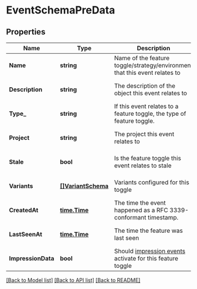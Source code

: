 # EventSchemaPreData

## Properties
Name | Type | Description | Notes
------------ | ------------- | ------------- | -------------
**Name** | **string** | Name of the feature toggle/strategy/environment that this event relates to | [optional] [default to null]
**Description** | **string** | The description of the object this event relates to | [optional] [default to null]
**Type_** | **string** | If this event relates to a feature toggle, the type of feature toggle. | [optional] [default to null]
**Project** | **string** | The project this event relates to | [optional] [default to null]
**Stale** | **bool** | Is the feature toggle this event relates to stale | [optional] [default to null]
**Variants** | [**[]VariantSchema**](variantSchema.md) | Variants configured for this toggle | [optional] [default to null]
**CreatedAt** | [**time.Time**](time.Time.md) | The time the event happened as a RFC 3339-conformant timestamp. | [optional] [default to null]
**LastSeenAt** | [**time.Time**](time.Time.md) | The time the feature was last seen | [optional] [default to null]
**ImpressionData** | **bool** | Should [impression events](https://docs.getunleash.io/reference/impression-data) activate for this feature toggle | [optional] [default to null]

[[Back to Model list]](../README.md#documentation-for-models) [[Back to API list]](../README.md#documentation-for-api-endpoints) [[Back to README]](../README.md)

